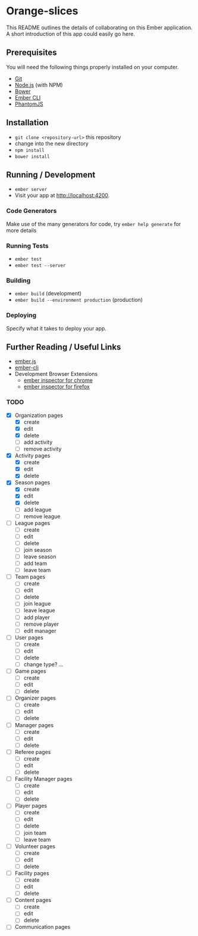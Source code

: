 # Orange-slices

This README outlines the details of collaborating on this Ember application.
A short introduction of this app could easily go here.

## Prerequisites

You will need the following things properly installed on your computer.

* [Git](http://git-scm.com/)
* [Node.js](http://nodejs.org/) (with NPM)
* [Bower](http://bower.io/)
* [Ember CLI](http://www.ember-cli.com/)
* [PhantomJS](http://phantomjs.org/)

## Installation

* `git clone <repository-url>` this repository
* change into the new directory
* `npm install`
* `bower install`

## Running / Development

* `ember server`
* Visit your app at [http://localhost:4200](http://localhost:4200).

### Code Generators

Make use of the many generators for code, try `ember help generate` for more details

### Running Tests

* `ember test`
* `ember test --server`

### Building

* `ember build` (development)
* `ember build --environment production` (production)

### Deploying

Specify what it takes to deploy your app.

## Further Reading / Useful Links

* [ember.js](http://emberjs.com/)
* [ember-cli](http://www.ember-cli.com/)
* Development Browser Extensions
  * [ember inspector for chrome](https://chrome.google.com/webstore/detail/ember-inspector/bmdblncegkenkacieihfhpjfppoconhi)
  * [ember inspector for firefox](https://addons.mozilla.org/en-US/firefox/addon/ember-inspector/)

### TODO

- [x] Organization pages
  - [x] create
  - [x] edit
  - [x] delete
  - [ ] add activity
  - [ ] remove activity
- [x] Activity pages
  - [x] create
  - [x] edit
  - [x] delete
- [x] Season pages
  - [x] create
  - [x] edit
  - [x] delete
  - [ ] add league
  - [ ] remove league
- [ ] League pages
  - [ ] create
  - [ ] edit
  - [ ] delete
  - [ ] join season
  - [ ] leave season
  - [ ] add team
  - [ ] leave team
- [ ] Team pages
  - [ ] create
  - [ ] edit
  - [ ] delete
  - [ ] join league
  - [ ] leave league
  - [ ] add player
  - [ ] remove player
  - [ ] edit manager
- [ ] User pages
  - [ ] create
  - [ ] edit
  - [ ] delete
  - [ ] change type?
  ...
- [ ] Game pages
  - [ ] create
  - [ ] edit
  - [ ] delete
- [ ] Organizer pages
  - [ ] create
  - [ ] edit
  - [ ] delete
- [ ] Manager pages
  - [ ] create
  - [ ] edit
  - [ ] delete
- [ ] Referee pages
  - [ ] create
  - [ ] edit
  - [ ] delete
- [ ] Facility Manager pages
  - [ ] create
  - [ ] edit
  - [ ] delete
- [ ] Player pages
  - [ ] create
  - [ ] edit
  - [ ] delete
  - [ ] join team
  - [ ] leave team
- [ ] Volunteer pages
  - [ ] create
  - [ ] edit
  - [ ] delete
- [ ] Facility pages
  - [ ] create
  - [ ] edit
  - [ ] delete
- [ ] Content pages
  - [ ] create
  - [ ] edit
  - [ ] delete
- [ ] Communication pages
